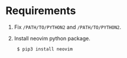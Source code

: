 # Requirements

1. Fix `/PATH/TO/PYTHON2` and `/PATH/TO/PYTHON2`.
1. Install neovim python package.

        $ pip3 install neovim
